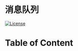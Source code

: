 # 消息队列

[![License](https://img.shields.io/badge/license-Apache%202-4EB1BA.svg)](https://www.apache.org/licenses/LICENSE-2.0.html)

Table of Content
=================

